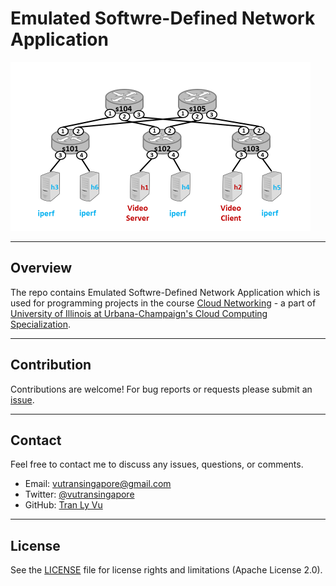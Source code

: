 # **Emulated Softwre-Defined Network Application**

<img src="img/network.png" width="480" alt="Combined Image" />

---
Overview
---

The repo contains Emulated Softwre-Defined Network Application which is used for programming projects in the course [Cloud Networking](https://www.coursera.org/learn/cloud-networking) - a part of [University of Illinois at Urbana-Champaign's Cloud Computing Specialization](https://www.coursera.org/specializations/cloud-computing).

---
Contribution
---

Contributions are welcome! For bug reports or requests please submit an [issue](https://github.com/tranlyvu/networking-projects/issues).

---
Contact
---

Feel free to contact me to discuss any issues, questions, or comments.
*  Email: vutransingapore@gmail.com
*  Twitter: [@vutransingapore](https://twitter.com/vutransingapore)
*  GitHub: [Tran Ly Vu](https://github.com/tranlyvu)

---
License
---

See the [LICENSE](https://github.com/tranlyvu/networking-projects/blob/master/LICENSE) file for license rights and limitations (Apache License 2.0).